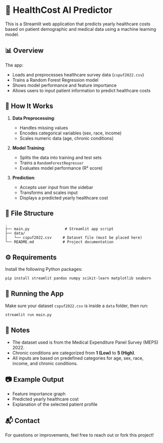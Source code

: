 # 🏥 HealthCost AI Predictor

This is a Streamlit web application that predicts yearly healthcare costs based on patient demographic and medical data using a machine learning model.

## 📊 Overview

The app:
- Loads and preprocesses healthcare survey data (`cspuf2022.csv`)
- Trains a Random Forest Regression model
- Shows model performance and feature importance
- Allows users to input patient information to predict healthcare costs

## 🧠 How It Works

1. **Data Preprocessing**:
   - Handles missing values
   - Encodes categorical variables (sex, race, income)
   - Scales numeric data (age, chronic conditions)

2. **Model Training**:
   - Splits the data into training and test sets
   - Trains a `RandomForestRegressor`
   - Evaluates model performance (R² score)

3. **Prediction**:
   - Accepts user input from the sidebar
   - Transforms and scales input
   - Displays a predicted yearly healthcare cost

## 📁 File Structure

```
.
├── main.py                # Streamlit app script
├── data/
│   └── cspuf2022.csv     # Dataset file (must be placed here)
└── README.md             # Project documentation
```

## ⚙️ Requirements

Install the following Python packages:

```bash
pip install streamlit pandas numpy scikit-learn matplotlib seaborn
```

## 🚀 Running the App

Make sure your dataset `cspuf2022.csv` is inside a `data` folder, then run:

```bash
streamlit run main.py
```

## 📌 Notes

- The dataset used is from the Medical Expenditure Panel Survey (MEPS) 2022.
- Chronic conditions are categorized from **1 (Low)** to **5 (High)**.
- All inputs are based on predefined categories for age, sex, race, income, and chronic conditions.

## 📷 Example Output

- Feature importance graph
- Predicted yearly healthcare cost
- Explanation of the selected patient profile

## 📬 Contact

For questions or improvements, feel free to reach out or fork this project!


